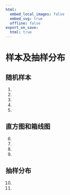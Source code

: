```yaml
---
html:
  embed_local_images: false
  embed_svg: true
  offline: false
export_on_save:
  html: true
---
```

# 样本及抽样分布
## 随机样本
1.
2.
3.
4.
5.
## 直方图和箱线图
6.
7.
8.
9.
## 抽样分布
10.
11.

